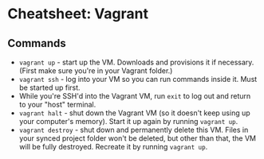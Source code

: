 # Cheatsheet: Vagrant


## Commands

  * `vagrant up` - start up the VM. Downloads and provisions it if necessary. (First make sure you're in your Vagrant folder.)
  * `vagrant ssh` - log into your VM so you can run commands inside it. Must be started up first.
  * While you're SSH'd into the Vagrant VM, run `exit` to log out and return to your "host" terminal.
  * `vagrant halt` - shut down the Vagrant VM (so it doesn't keep using up your computer's memory). Start it up again by running `vagrant up`.
  * `vagrant destroy` - shut down and permanently delete this VM. Files in your synced project folder won't be deleted, but other than that, the VM will be fully destroyed. Recreate it by running `vagrant up`.
